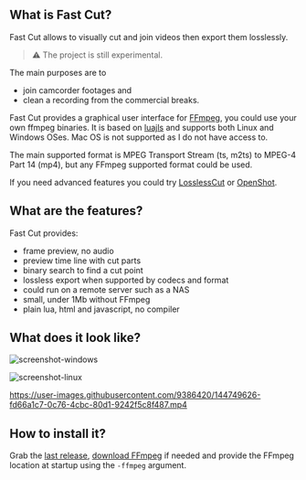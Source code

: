 ## What is Fast Cut?

Fast Cut allows to visually cut and join videos then export them losslessly.

> :warning: The project is still experimental.

The main purposes are to
* join camcorder footages and
* clean a recording from the commercial breaks.

Fast Cut provides a graphical user interface for [FFmpeg](https://www.ffmpeg.org/), you could use your own ffmpeg binaries.
It is based on [luajls](https://github.com/javalikescript/luajls) and supports both Linux and Windows OSes.
Mac OS is not supported as I do not have access to.

The main supported format is MPEG Transport Stream (ts, m2ts) to MPEG-4 Part 14 (mp4), but any FFmpeg supported format could be used.

If you need advanced features you could try [LosslessCut](https://github.com/mifi/lossless-cut) or [OpenShot](https://www.openshot.org/).

## What are the features?

Fast Cut provides:
* frame preview, no audio
* preview time line with cut parts
* binary search to find a cut point
* lossless export when supported by codecs and format
* could run on a remote server such as a NAS
* small, under 1Mb without FFmpeg
* plain lua, html and javascript, no compiler

## What does it look like?

![screenshot-windows](https://user-images.githubusercontent.com/9386420/144749617-b4d8ef5b-3957-4409-a090-d71b73654b2e.jpg)


![screenshot-linux](https://user-images.githubusercontent.com/9386420/144749623-427bf569-8fdb-4c57-9673-4b89a02dbf09.jpg)


https://user-images.githubusercontent.com/9386420/144749626-fd66a1c7-0c76-4cbc-80d1-9242f5c8f487.mp4


## How to install it?

Grab the [last release](https://github.com/javalikescript/fcut/releases/latest),
[download FFmpeg](https://www.ffmpeg.org/download.html) if needed and provide the FFmpeg location at startup using the `-ffmpeg` argument.
